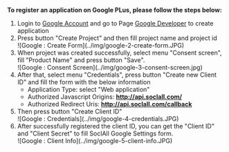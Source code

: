 __To register an application on Google PLus, please follow the steps below:__

1. Login to [Google Account](https://accounts.google.com/) and go to Page [Google Developer](https://console.developers.google.com/) to create application
2. Press button "Create Project" and then fill project name and project id
    <div class="soclall-br"></div>
    ![Google : Create Form](../img/google-2-create-form.JPG)
    <div class="soclall-br"></div>
3. When project was created successfully, select menu "Consent screen", fill "Product Name" and press button "Save".
    <div class="soclall-br"></div>
    ![Google : Consent Screen](../img/google-3-consent-screen.jpg)
    <div class="soclall-br"></div>
4. After that, select menu "Credentials", press button "Create new Client ID" and fill the form with the below information
    * Application Type: select "Web application"
    * Authorized Javascript Origins: __http://api.soclall.com/__
    * Authorized Redirect Uris: __http://api.soclall.com/callback__
5. Then press button "Create Client ID"
    <div class="soclall-br"></div>
    ![Google : Credentials](../img/google-4-credentials.JPG)
    <div class="soclall-br"></div>
6. After successfully registered the client ID, you can get the "Client ID" and "Client Secret" to fill SoclAll Google Settings form.
    <div class="soclall-br"></div>
    ![Google : Client Info](../img/google-5-client-info.JPG)
    <div class="soclall-br"></div>